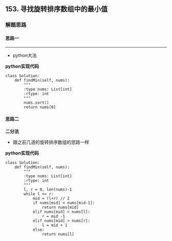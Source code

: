 ## 153. 寻找旋转排序数组中的最小值
### 解题思路
#### 思路一
****
- python大法

**python实现代码**
```
class Solution:
    def findMin(self, nums):
        """
        :type nums: List[int]
        :rtype: int
        """
        nums.sort()
        return nums[0]
```

#### 思路二
**二分法**
- 跟之前几道的旋转排序数组的思路一样

**python实现代码**
```
class Solution:
    def findMin(self, nums):
        """
        :type nums: List[int]
        :rtype: int
        """
        l, r = 0, len(nums)-1
        while l <= r:
            mid = (l+r) // 2
            if nums[mid] < nums[mid-1]:
                return nums[mid]
            elif nums[mid] < nums[l]:
                r = mid -1
            elif nums[mid] > nums[r]:
                l = mid + 1
            else:
                return nums[l]
```